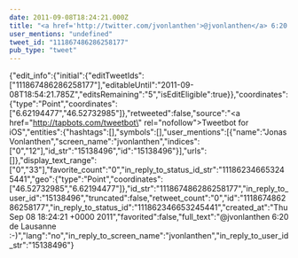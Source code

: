 ```yaml
---
date: 2011-09-08T18:24:21.000Z
title: "<a href='http://twitter.com/jvonlanthen'>@jvonlanthen</a> 6:20 de Lausanne :-)″"
user_mentions: "undefined"
tweet_id: "111867486286258177"
pub_type: "tweet"
---
```

{"edit_info":{"initial":{"editTweetIds":["111867486286258177"],"editableUntil":"2011-09-08T18:54:21.785Z","editsRemaining":"5","isEditEligible":true}},"coordinates":{"type":"Point","coordinates":["6.62194477","46.52732985"]},"retweeted":false,"source":"<a href=\"http://tapbots.com/tweetbot\" rel=\"nofollow\">Tweetbot for iOS</a>","entities":{"hashtags":[],"symbols":[],"user_mentions":[{"name":"Jonas Vonlanthen","screen_name":"jvonlanthen","indices":["0","12"],"id_str":"15138496","id":"15138496"}],"urls":[]},"display_text_range":["0","33"],"favorite_count":"0","in_reply_to_status_id_str":"111862346653245441","geo":{"type":"Point","coordinates":["46.52732985","6.62194477"]},"id_str":"111867486286258177","in_reply_to_user_id":"15138496","truncated":false,"retweet_count":"0","id":"111867486286258177","in_reply_to_status_id":"111862346653245441","created_at":"Thu Sep 08 18:24:21 +0000 2011","favorited":false,"full_text":"@jvonlanthen 6:20 de Lausanne :-)","lang":"no","in_reply_to_screen_name":"jvonlanthen","in_reply_to_user_id_str":"15138496"}
